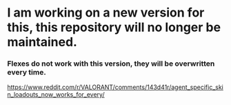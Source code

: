 # I am working on a new version for this, this repository will no longer be maintained.

### Flexes do not work with this version, they will be overwritten every time.

https://www.reddit.com/r/VALORANT/comments/143d41r/agent_specific_skin_loadouts_now_works_for_every/
